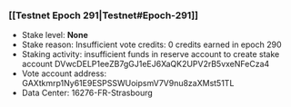 ### [[Testnet Epoch 291|Testnet#Epoch-291]]
* Stake level: **None**
* Stake reason: Insufficient vote credits: 0 credits earned in epoch 290
* Staking activity: insufficient funds in reserve account to create stake account DVwcDELP1eeZB7gGJ1eEJ6XaQK2UPV2rB5vxeNFeCza4
* Vote account address: GAXtkmrp1Ny61E9ESPSSWUoipsmV7V9nu8zaXMst51TL
* Data Center: 16276-FR-Strasbourg